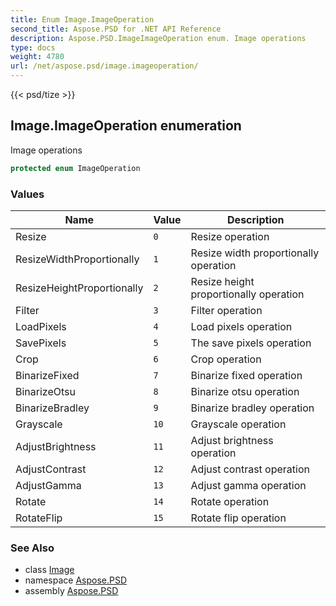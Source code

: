 ```yaml
---
title: Enum Image.ImageOperation
second_title: Aspose.PSD for .NET API Reference
description: Aspose.PSD.ImageImageOperation enum. Image operations
type: docs
weight: 4780
url: /net/aspose.psd/image.imageoperation/
---
```

{{< psd/tize >}}
## Image.ImageOperation enumeration

Image operations

```csharp
protected enum ImageOperation
```

### Values

| Name | Value | Description |
| --- | --- | --- |
| Resize | `0` | Resize operation |
| ResizeWidthProportionally | `1` | Resize width proportionally operation |
| ResizeHeightProportionally | `2` | Resize height proportionally operation |
| Filter | `3` | Filter operation |
| LoadPixels | `4` | Load pixels operation |
| SavePixels | `5` | The save pixels operation |
| Crop | `6` | Crop operation |
| BinarizeFixed | `7` | Binarize fixed operation |
| BinarizeOtsu | `8` | Binarize otsu operation |
| BinarizeBradley | `9` | Binarize bradley operation |
| Grayscale | `10` | Grayscale operation |
| AdjustBrightness | `11` | Adjust brightness operation |
| AdjustContrast | `12` | Adjust contrast operation |
| AdjustGamma | `13` | Adjust gamma operation |
| Rotate | `14` | Rotate operation |
| RotateFlip | `15` | Rotate flip operation |

### See Also

* class [Image](../image/)
* namespace [Aspose.PSD](../../aspose.psd/)
* assembly [Aspose.PSD](../../)


